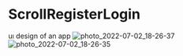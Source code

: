 # ScrollRegisterLogin
uı design of an app
![photo_2022-07-02_18-26-37](https://user-images.githubusercontent.com/103944046/177006911-d28ae811-3a77-4aaf-bf49-57072c799da4.jpg)
![photo_2022-07-02_18-26-35](https://user-images.githubusercontent.com/103944046/177006914-77ec4763-d840-45f9-9df4-d25f511ca4d7.jpg)
